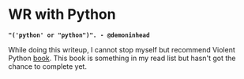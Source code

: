 # WR with Python

**`"('python' or "python")". - @demoninhead`**

While doing this writeup, I cannot stop myself but recommend Violent Python [book](https://www.amazon.co.uk/Violent-Python-Cookbook-Penetration-Engineers/dp/1597499579/). This book is something in my read list but hasn't got the chance to complete yet.

